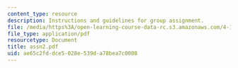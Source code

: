 ```yaml
---
content_type: resource
description: Instructions and guidelines for group assignment.
file: /media/https%3A/open-learning-course-data-rc.s3.amazonaws.com/4-196-architecture-design-level-ii-cuba-studio-spring-2004/ae65c2fddce5028e539da78bea7c0008_assn2.pdf
file_type: application/pdf
resourcetype: Document
title: assn2.pdf
uid: ae65c2fd-dce5-028e-539d-a78bea7c0008
---
```

